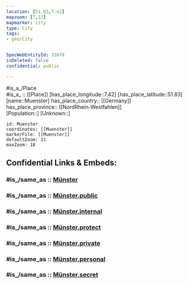 ```yaml
---
location: [51.83,7.42] 
mapzoom: [7,12] 
mapmarker: city 
type: City
tags:
- geo/City


SpocWebEntityId: 32678
isDeleted: false
confidential: public

---
```

#is_a_/Place  
#is_a_ :: [[Place]] 
[has_place_longitude::7.42] 
[has_place_latitude::51.83] 
[name::Muenster] 
has_place_country:: [[Germany]]  
has_place_province:: [[NordRhein-Westfahlen]]  
[Population::] 
[Unknown::] 


```leaflet
id: Muenster
coordinates: [[Muenster]] 
markerFile: [[Muenster]] 
defaultZoom: 11 
maxZoom: 18
```


## Confidential Links & Embeds: 

### #is_/same_as :: [Münster](/_Standards/Earth/Continent/Europe/Europe~Central/Germany/Germany~West/Nordrhein-Westfalen/counties~NW/Münster.md) 

### #is_/same_as :: [Münster.public](/_public/Earth/Continent/Europe/Europe~Central/Germany/Germany~West/Nordrhein-Westfalen/counties~NW/Münster.public.md) 

### #is_/same_as :: [Münster.internal](/_internal/Earth/Continent/Europe/Europe~Central/Germany/Germany~West/Nordrhein-Westfalen/counties~NW/Münster.internal.md) 

### #is_/same_as :: [Münster.protect](/_protect/Earth/Continent/Europe/Europe~Central/Germany/Germany~West/Nordrhein-Westfalen/counties~NW/Münster.protect.md) 

### #is_/same_as :: [Münster.private](/_private/Earth/Continent/Europe/Europe~Central/Germany/Germany~West/Nordrhein-Westfalen/counties~NW/Münster.private.md) 

### #is_/same_as :: [Münster.personal](/_personal/Earth/Continent/Europe/Europe~Central/Germany/Germany~West/Nordrhein-Westfalen/counties~NW/Münster.personal.md) 

### #is_/same_as :: [Münster.secret](/_secret/Earth/Continent/Europe/Europe~Central/Germany/Germany~West/Nordrhein-Westfalen/counties~NW/Münster.secret.md)

